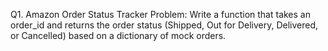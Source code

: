 Q1. Amazon Order Status Tracker
Problem: Write a function that takes an order_id and returns the order status
(Shipped, Out for Delivery, Delivered, or Cancelled) based on a dictionary of mock orders.
